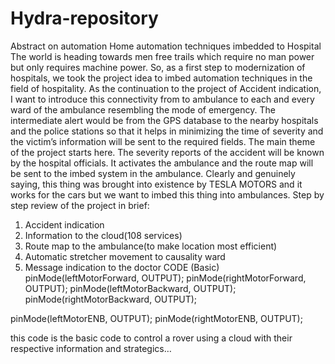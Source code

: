 # Hydra-repository
Abstract on automation
Home automation techniques imbedded to Hospital
The world is heading towards men free trails which require no man power but only requires machine power. So, as a first step to modernization of hospitals, we took the project idea to imbed automation techniques in the field of hospitality. As the continuation to the project of Accident indication, I want to introduce this connectivity from to ambulance to each and every ward of the ambulance resembling the mode of emergency.
The intermediate alert would be from the GPS database to the nearby hospitals and the police stations so that it helps in minimizing the time of severity and the victim’s information will be sent to the required fields. The main theme of the project starts here.
The severity reports of the accident will be known by the hospital officials. It activates the ambulance and the route map will be sent to the imbed system in the ambulance. Clearly and genuinely saying, this thing was brought into existence by TESLA MOTORS and it works for the cars but we want to imbed this thing into ambulances.
Step by step review of the project in brief:
1.	Accident indication
2.	Information to the cloud(108 services)
3.	Route map to the ambulance(to make location most efficient)
4.	Automatic stretcher movement to causality ward
5.	Message indication to the doctor 
CODE (Basic)
pinMode(leftMotorForward, OUTPUT);
  pinMode(rightMotorForward, OUTPUT); 
  pinMode(leftMotorBackward, OUTPUT);  
  pinMode(rightMotorBackward, OUTPUT);

  pinMode(leftMotorENB, OUTPUT); 
pinMode(rightMotorENB, OUTPUT);




this code is the basic code to control a rover using a cloud with their respective information and strategics…
